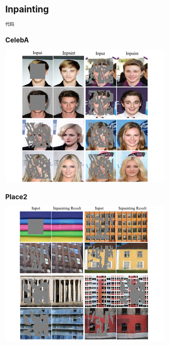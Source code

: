 # Inpainting
代码
## CelebA
![CelebA](https://github.com/yabg-shuai666/Inpainting/blob/3651e14fda692fe6f8d3e1c47cbeac8c2ef85798/CelebA.png)
## Place2
![Place2](https://github.com/yabg-shuai666/Inpainting/blob/main/Place2.png)
